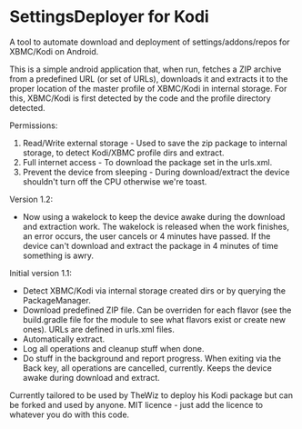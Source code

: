 # SettingsDeployer for Kodi
A tool to automate download and deployment of settings/addons/repos for XBMC/Kodi on Android.

This is a simple android application that, when run, fetches a ZIP archive from a predefined URL (or set of URLs),
downloads it and extracts it to the proper location of the master profile of XBMC/Kodi in internal storage.
For this, XBMC/Kodi is first detected by the code and the profile directory detected.

Permissions:

1. Read/Write external storage - Used to save the zip package to internal storage, to detect Kodi/XBMC profile dirs and extract.
2. Full internet access - To download the package set in the urls.xml.
3. Prevent the device from sleeping - During download/extract the device shouldn't turn off the CPU otherwise we're toast.


Version 1.2:

* Now using a wakelock to keep the device awake during the download and extraction work. The wakelock is released when
  the work finishes, an error occurs, the user cancels or 4 minutes have passed. If the device can't download and extract the package
  in 4 minutes of time something is awry.

Initial version 1.1:

* Detect XBMC/Kodi via internal storage created dirs or by querying the PackageManager.
* Download predefined ZIP file. Can be overriden for each flavor (see the build.gradle file for the module to see what flavors exist or create new ones).
  URLs are defined in urls.xml files.
* Automatically extract.
* Log all operations and cleanup stuff when done.
* Do stuff in the background and report progress. When exiting via the Back key, all operations are cancelled, currently.
  Keeps the device awake during download and extract.

Currently tailored to be used by TheWiz to deploy his Kodi package but can be forked and used by anyone.
MIT licence - just add the licence to whatever you do with this code.
